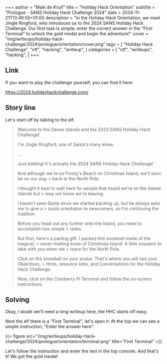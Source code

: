 +++
author = "Maik de Kruif"
title = "Holiday Hack Orientation"
subtitle = "Prologue - SANS Holiday Hack Challenge 2024"
date = 2024-11-21T13:46:55+01:00
description = "In the Holiday Hack Orientation, we meet Jingle Ringford, who introduces us to the 2024 SANS Holiday Hack Challenge. Our first task is simple; enter the correct answer in the “First Terminal” to unlock the gold medal and begin the adventure!"
cover = "img/writeups/holiday-hack-challenge/2024/prologue/orientation/cover.png"
tags = [
    "Holiday Hack Challenge",
    "ctf",
    "hacking",
    "writeup",
]
categories = [
    "ctf",
    "writeups",
    "hacking",
]
+++

## Link

If you want to play the challenge yourself, you can find it here:

<https://2024.holidayhackchallenge.com/>

## Story line

Let's start off by talking to the elf:

> Welcome to the Geese Islands and the 2023 SANS Holiday Hack Challenge!
>
> I'm Jingle Ringford, one of Santa's many elves.
>
> ...
>
> Just kidding! It's actually the 2024 SANS Holiday Hack Challenge!
>
> And although we're on Frosty's Beach on Christmas Island, we'll soon be on our way > back to the North Pole.
>
> I thought it best to wait here for people that heard we're on the Geese Islands but > may not know we're leaving.
>
> I haven't seen Santa since we started packing up, but he always asks me to give a > quick orientation to newcomers, so I'm continuing the tradition.
>
> Before you head out any further onto the island, you need to accomplish two simple > tasks.
>
> But first, here's a parting gift. I packed this snowball made of the magical, > never-melting snow of Christmas Island. A little souvenir to take with you when we > leave for the North Pole.
>
> Click on the snowball on your avatar. That's where you will see your Objectives, > Hints, resource links, and Conversations for the Holiday Hack Challenge.
>
> Now, click on the Cranberry Pi Terminal and follow the on-screen instructions.

## Solving

Okay, I doubt we'll need a long writeup here, the HHC starts off easy.

Next the elf there is a "First Terminal", let's open it. At the top we can see a simple instruction; "Enter the answer here".

{{< figure src="/img/writeups/holiday-hack-challenge/2024/prologue/orientation/terminal.png" title="First Terminal" >}}

Let's follow the instruction and enter the text in the top console. And that's it! We got the gold medal!
